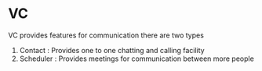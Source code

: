 # VC

VC provides features for communication there are two types

1. Contact : Provides one to one chatting and calling facility
2. Scheduler : Provides meetings for communication between more people 




